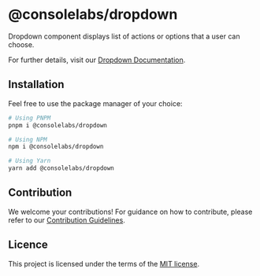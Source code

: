 # @consolelabs/dropdown

Dropdown component displays list of actions or options that a user can choose.

For further details, visit our
[Dropdown Documentation](https://ds.console.so/?path=/docs/components-dropdown--docs).

## Installation

Feel free to use the package manager of your choice:

```sh
# Using PNPM
pnpm i @consolelabs/dropdown

# Using NPM
npm i @consolelabs/dropdown

# Using Yarn
yarn add @consolelabs/dropdown
```

## Contribution

We welcome your contributions! For guidance on how to contribute, please refer
to our [Contribution Guidelines](/CONTRIBUTING.md).

## Licence

This project is licensed under the terms of the
[MIT license](https://choosealicense.com/licenses/mit/).

